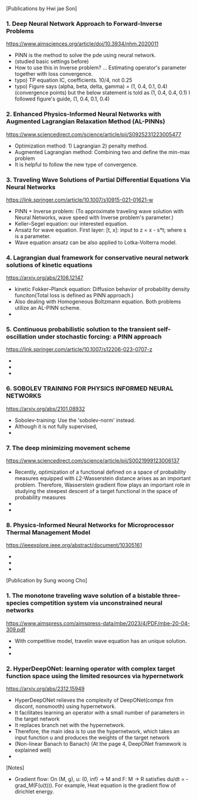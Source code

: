 [Publications by Hwi jae Son]

### 1. Deep Neural Network Approach to Forward-Inverse Problems

<https://www.aimsciences.org/article/doi/10.3934/nhm.2020011>

- PINN is the method to solve the pde using neural network.
- (studied basic settings before)
- How to use this in Inverse problem? ... Estimating operator's parameter together with loss convergence.
- typo) TP equation IC, coefficients. 10/4, not 0.25
- typo) Figure says (alpha, beta, delta, gamma) = (1, 0.4, 0.1, 0.4) (convergence points)
but the below statement is told as (1, 0.4, 0.4, 0.1)
I followed figure's guide, (1, 0.4, 0.1, 0.4)


### 2. Enhanced Physics-Informed Neural Networks with Augmented Lagrangian Relaxation Method (AL-PINNs)

<https://www.sciencedirect.com/science/article/pii/S0925231223005477>

- Optimization method: 1) Lagrangian 2) penalty method.
- Augmented Lagrangian method: Combining two and define the min-max problem
- It is helpful to follow the new type of convergence.


### 3. Traveling Wave Solutions of Partial Differential Equations Via Neural Networks

<https://link.springer.com/article/10.1007/s10915-021-01621-w>

- PINN + Inverse problem: (To approximate traveling wave solution with Neural Networks, wave speed with Inverse problem's parameter.)
- Keller–Segel equation: our interested equation.
- Ansatz for wave equation. First layer: [t, x]: input to z = x - s*t; where s is a parameter.
- Wave equation ansatz can be also applied to Lotka-Volterra model.

### 4. Lagrangian dual framework for conservative neural network solutions of kinetic equations

<https://arxiv.org/abs/2106.12147>

- kinetic Fokker–Planck equation: Diffusion behavior of probability density funciton(Total loss is defined as PINN approach.)
- Also dealing with Homogeneous Boltzmann equation. Both problems utilize an AL-PINN scheme.
-


### 5. Continuous probabilistic solution to the transient self-oscillation under stochastic forcing: a PINN approach

<https://link.springer.com/article/10.1007/s12206-023-0707-z>

- 
-
-


### 6. SOBOLEV TRAINING FOR PHYSICS INFORMED NEURAL NETWORKS

<https://arxiv.org/abs/2101.08932>

- Sobolev-training: Use the 'sobolev-norm' instead.
- Although it is not fully supervised, 
-


### 7. The deep minimizing movement scheme

<https://www.sciencedirect.com/science/article/pii/S0021999123006137>

- Recently, optimization of a functional defined on a space of probability measures equipped with 𝐿2-Wasserstein
distance arises as an important problem. Therefore, Wasserstein gradient flow plays an important role in studying the steepest
descent of a target functional in the space of probability measures
-
-


### 8. Physics-Informed Neural Networks for Microprocessor Thermal Management Model

<https://ieeexplore.ieee.org/abstract/document/10305161>

- 
-
-


[Publication by Sung woong Cho]

 
### 1. The monotone traveling wave solution of a bistable three-species competition system via unconstrained neural networks

<https://www.aimspress.com/aimspress-data/mbe/2023/4/PDF/mbe-20-04-309.pdf>

- With competitive model, travelin wave equation has an unique solution.
-
-


### 2. HyperDeepONet: learning operator with complex target function space using the limited resources via hypernetwork

<https://arxiv.org/abs/2312.15949>

- HyperDeepONet relieves the complexity of DeepONet(compx frm discont, nonsmooth) using hypernetwork.
- It facilitates learning an operator with a small number of parameters in the target network
- It replaces branch net with the hypernetwork.
- Therefore, the main idea is to use the hypernetwork, which takes an input function u and produces the weights of the target network
- (Non-linear Banach to Banach) (At the page 4, DeepONet framework is explained well)
- 



[Notes]

- Gradient flow: On (M, g), u: (0, inf) -> M and F: M -> R satisfies du/dt = -grad_M(F(u(t))).
For example, Heat equation is the gradient flow of dirichlet energy.
